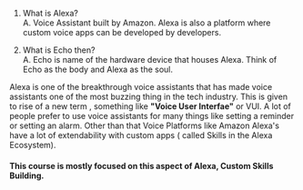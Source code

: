 1. What is Alexa?\
A. Voice Assistant built by Amazon. Alexa is also a platform where custom voice apps can be developed by developers.

2. What is Echo then?\
A. Echo is name of the hardware device that houses Alexa. Think of Echo as the body and Alexa as the soul. 

Alexa is one of the breakthrough voice assistants that has made voice assistants one of the most buzzing thing in the tech industry. 
This is given to rise of a new term , something like **"Voice User Interfae"** or VUI.  A lot of people prefer to use voice assistants for
many things like setting a reminder or setting an alarm. Other than that Voice Platforms like Amazon Alexa's have a lot of extendability with custom apps ( called Skills in the Alexa Ecosystem).




#### This course is mostly focused on this aspect of Alexa, Custom Skills Building. 



